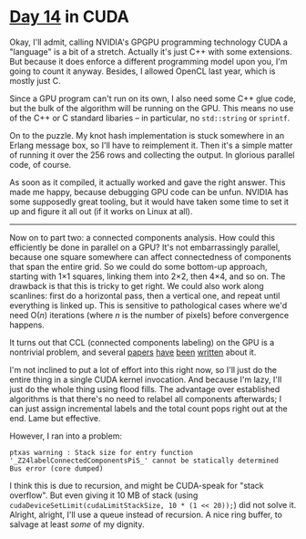 # [Day 14](http://adventofcode.com/2017/day/14) in CUDA

Okay, I'll admit, calling NVIDIA's GPGPU programming technology CUDA a
"language" is a bit of a stretch. Actually it's just C++ with some extensions.
But because it does enforce a different programming model upon you, I'm going
to count it anyway. Besides, I allowed OpenCL last year, which is mostly just
C.

Since a GPU program can't run on its own, I also need some C++ glue code, but
the bulk of the algorithm will be running on the GPU. This means no use of the
C++ or C standard libaries – in particular, no `std::string` or `sprintf`.

On to the puzzle. My knot hash implementation is stuck somewhere in an Erlang
message box, so I'll have to reimplement it. Then it's a simple matter of
running it over the 256 rows and collecting the output. In glorious parallel
code, of course.

As soon as it compiled, it actually worked and gave the right answer. This made
me happy, because debugging GPU code can be unfun. NVIDIA has some supposedly
great tooling, but it would have taken some time to set it up and figure it all
out (if it works on Linux at all).

---

Now on to part two: a connected components analysis. How could this efficiently
be done in parallel on a GPU? It's not embarrassingly parallel, because one
square somewhere can affect connectedness of components that span the entire
grid. So we could do some bottom-up approach, starting with 1×1 squares,
linking them into 2×2, then 4×4, and so on. The drawback is that this is tricky
to get right. We could also work along scanlines: first do a horizontal pass,
then a vertical one, and repeat until everything is linked up. This is
sensitive to pathological cases where we'd need O(_n_) iterations (where _n_ is
the number of pixels) before convergence happens.

It turns out that CCL (connected components labeling) on the GPU is a
nontrivial problem, and several
[papers](http://hpcg.purdue.edu/bbenes/papers/Stava2011CCL.pdf)
[have](http://citeseerx.ist.psu.edu/showciting?cid=477854)
[been](https://www.researchgate.net/publication/224257745_Computing_Strongly_Connected_Components_in_Parallel_on_CUDA)
[written](http://cstar.iiit.ac.in/~kkishore/conn_c.pdf) about it.

I'm not inclined to put a lot of effort into this right now, so I'll just do
the entire thing in a single CUDA kernel invocation. And because I'm lazy, I'll
just do the whole thing using flood fills. The advantage over established
algorithms is that there's no need to relabel all components afterwards; I can
just assign incremental labels and the total count pops right out at the end.
Lame but effective.

However, I ran into a problem:

    ptxas warning : Stack size for entry function '_Z24labelConnectedComponentsPiS_' cannot be statically determined
    Bus error (core dumped)

I think this is due to recursion, and might be CUDA-speak for "stack overflow".
But even giving it 10 MB of stack (using
`cudaDeviceSetLimit(cudaLimitStackSize, 10 * (1 << 20));`) did not solve it.
Alright, alright, I'll use a queue instead of recursion. A nice ring buffer,
to salvage at least _some_ of my dignity.
